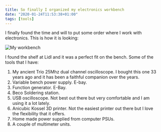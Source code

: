 ```yaml
---
title: So finally I organized my electronics workbench
date: "2020-01-24T11:53:38+01:00"
tags: [tools]
---
```


I finally found the time and will to put some order where I work with electronics. This is how it is looking:

![My workbench](/post/img/workdesk.jpg)

I found the shelf at Lidl and it was a perfect fit on the bench. Some of the tools that I have:

1. My ancient Trio 25Mhz dual channel oscilloscope. I bought this one 33 years ago and it has been a faithful companion over the years.
2. Variable bench power supply. E-bay.
3. Function generator. E-Bay.
4. Beco Soldering station.
5. USB oscilloscope. Not best out there but very comfortable and I am using it a lot lately.
6. Anicubic Kossel 3D printer. Not the easiest printer out there but I love the flexibility that it offers.
7. Home made power supplied from computer PSUs.
8. A couple of multimeter units.
